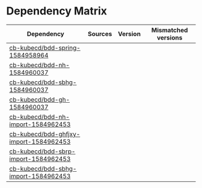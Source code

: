 # Dependency Matrix

Dependency | Sources | Version | Mismatched versions
---------- | ------- | ------- | -------------------
[cb-kubecd/bdd-spring-1584958964](https://github.com/cb-kubecd/bdd-spring-1584958964.git) |  | []() | 
[cb-kubecd/bdd-nh-1584960037](https://github.com/cb-kubecd/bdd-nh-1584960037.git) |  | []() | 
[cb-kubecd/bdd-sbhg-1584960037](https://github.com/cb-kubecd/bdd-sbhg-1584960037.git) |  | []() | 
[cb-kubecd/bdd-gh-1584960037](https://github.com/cb-kubecd/bdd-gh-1584960037.git) |  | []() | 
[cb-kubecd/bdd-nh-import-1584962453](https://github.com/cb-kubecd/bdd-nh-import-1584962453.git) |  | []() | 
[cb-kubecd/bdd-ghfjxy-import-1584962453](https://github.com/cb-kubecd/bdd-ghfjxy-import-1584962453.git) |  | []() | 
[cb-kubecd/bdd-sbrp-import-1584962453](https://github.com/cb-kubecd/bdd-sbrp-import-1584962453.git) |  | []() | 
[cb-kubecd/bdd-sbhg-import-1584962453](https://github.com/cb-kubecd/bdd-sbhg-import-1584962453.git) |  | []() | 

